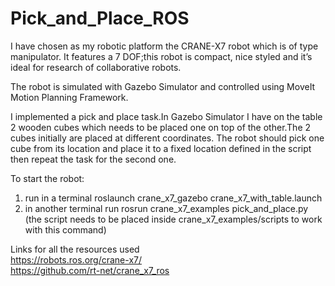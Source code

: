 # Pick_and_Place_ROS

I have chosen as my robotic platform the CRANE-X7 robot which is of type manipulator.
It features a 7 DOF;this robot is compact, nice styled and it’s ideal for research of
collaborative robots.

The robot is simulated with Gazebo Simulator and controlled using MoveIt Motion
Planning Framework.

I implemented a pick and place task.In Gazebo Simulator I have on the
table 2 wooden cubes which needs to be placed one on top of the other.The 2 cubes
initially are placed at different coordinates. The robot should pick one cube from its
location and place it to a fixed location defined in the script then repeat the task for the
second one.

To start the robot:  <br>
1. run in a terminal roslaunch crane_x7_gazebo crane_x7_with_table.launch
2. in another terminal run rosrun crane_x7_examples pick_and_place.py (the script needs to be placed inside crane_x7_examples/scripts to work with this command)


Links for all the resources used <br>
https://robots.ros.org/crane-x7/ <br>
https://github.com/rt-net/crane_x7_ros <br>


